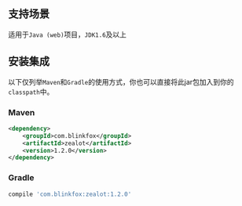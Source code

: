 ## 支持场景

适用于`Java (web)`项目，`JDK1.6`及以上

## 安装集成

以下仅列举`Maven`和`Gradle`的使用方式，你也可以直接将此jar包加入到你的`classpath`中。

### Maven

```xml
<dependency>
    <groupId>com.blinkfox</groupId>
    <artifactId>zealot</artifactId>
    <version>1.2.0</version>
</dependency>
```

### Gradle

```bash
compile 'com.blinkfox:zealot:1.2.0'
```
